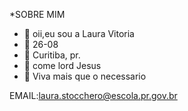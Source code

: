 *SOBRE MIM

- :fox_face: oii,eu sou a Laura Vitoria
- :hatching_chick: 26-08
- :snail: Curitiba, pr.
- :butterfly: come lord Jesus
- :leaves:  Viva mais que o necessario 

EMAIL:laura.stocchero@escola.pr.gov.br
